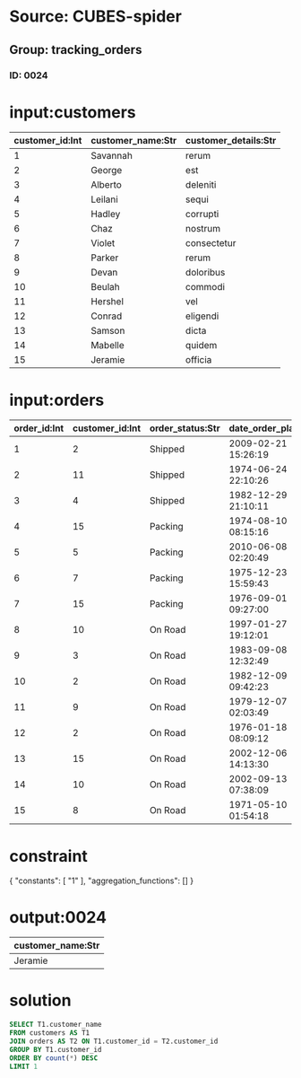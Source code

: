 # Source: CUBES-spider
## Group: tracking_orders
### ID: 0024

# input:customers

| customer_id:Int | customer_name:Str | customer_details:Str |
|---|---|---|
| 1 | Savannah | rerum |
| 2 | George | est |
| 3 | Alberto | deleniti |
| 4 | Leilani | sequi |
| 5 | Hadley | corrupti |
| 6 | Chaz | nostrum |
| 7 | Violet | consectetur |
| 8 | Parker | rerum |
| 9 | Devan | doloribus |
| 10 | Beulah | commodi |
| 11 | Hershel | vel |
| 12 | Conrad | eligendi |
| 13 | Samson | dicta |
| 14 | Mabelle | quidem |
| 15 | Jeramie | officia |

# input:orders

| order_id:Int | customer_id:Int | order_status:Str | date_order_placed:Str | order_details:Str |
|---|---|---|---|---|
| 1 | 2 | Shipped | 2009-02-21 15:26:19 | nan |
| 2 | 11 | Shipped | 1974-06-24 22:10:26 | nan |
| 3 | 4 | Shipped | 1982-12-29 21:10:11 | nan |
| 4 | 15 | Packing | 1974-08-10 08:15:16 | nan |
| 5 | 5 | Packing | 2010-06-08 02:20:49 | nan |
| 6 | 7 | Packing | 1975-12-23 15:59:43 | nan |
| 7 | 15 | Packing | 1976-09-01 09:27:00 | nan |
| 8 | 10 | On Road | 1997-01-27 19:12:01 | nan |
| 9 | 3 | On Road | 1983-09-08 12:32:49 | nan |
| 10 | 2 | On Road | 1982-12-09 09:42:23 | nan |
| 11 | 9 | On Road | 1979-12-07 02:03:49 | nan |
| 12 | 2 | On Road | 1976-01-18 08:09:12 | nan |
| 13 | 15 | On Road | 2002-12-06 14:13:30 | nan |
| 14 | 10 | On Road | 2002-09-13 07:38:09 | nan |
| 15 | 8 | On Road | 1971-05-10 01:54:18 | nan |

# constraint

{
  "constants": [
    "1"
  ],
  "aggregation_functions": []
}

# output:0024

| customer_name:Str |
|---|
| Jeramie |

# solution

```sql
SELECT T1.customer_name
FROM customers AS T1
JOIN orders AS T2 ON T1.customer_id = T2.customer_id
GROUP BY T1.customer_id
ORDER BY count(*) DESC
LIMIT 1
```
